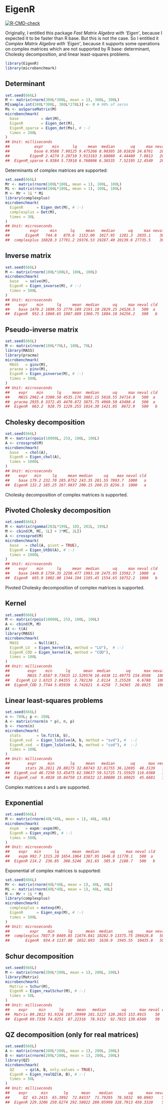 EigenR
================

<!-- badges: start -->

[![R-CMD-check](https://github.com/stla/EigenR/actions/workflows/R-CMD-check.yaml/badge.svg)](https://github.com/stla/EigenR/actions/workflows/R-CMD-check.yaml)
<!-- badges: end -->

Originally, I entitled this package *Fast Matrix Algebra with ‘Eigen’*,
because I expected it to be faster than R base. But this is not the
case. So I entitled it *Complex Matrix Algebra with ‘Eigen’*, because it
supports some operations on complex matrices which are not supported by
R base: determinant, Cholesky decomposition, and linear least-squares
problems.

``` r
library(EigenR)
library(microbenchmark)
```

## Determinant

``` r
set.seed(666L)
M <- matrix(rnorm(300L*300L, mean = 1), 300L, 300L)
M[sample.int(300L*300L, 300L*270L)] <- 0 # 90% of zeros
Ms <- asSparseMatrix(M)
microbenchmark(
  base          = det(M),
  EigenR        = Eigen_det(M),
  EigenR_sparse = Eigen_det(Ms), # :-(
  times = 200L
)
## Unit: milliseconds
##           expr    min      lq     mean  median       uq     max neval cld
##           base 6.9588 7.90125 9.475266 8.90305 10.01820 24.8761   200 a  
##         EigenR 2.4274 3.20710 3.913163 3.68080  4.44480  7.0813   200  b 
##  EigenR_sparse 4.9384 5.73910 6.760806 6.36535  7.52195 12.4549   200   c
```

Determinants of complex matrices are supported:

``` r
set.seed(666L)
Mr <- matrix(rnorm(100L*100L, mean = 1), 100L, 100L)
Mi <- matrix(rnorm(100L*100L, mean = 1), 100L, 100L)
M <- Mr + 1i * Mi
library(complexplus)
microbenchmark(
  EigenR      = Eigen_det(M), # :-)
  complexplus = Det(M), 
  times = 30L
)
## Unit: microseconds
##         expr     min      lq     mean   median      uq     max neval cld
##       EigenR   744.8   879.6  1152.00  1017.95  1281.3  2035.1    30  a 
##  complexplus 16028.3 17791.2 19376.53 19287.40 20139.6 27735.5    30   b
```

## Inverse matrix

``` r
set.seed(666L)
M <- matrix(rnorm(100L*100L), 100L, 100L)
microbenchmark(
  base   = solve(M),
  EigenR = Eigen_inverse(M), # :-)
  times = 500L
)
## Unit: microseconds
##    expr    min      lq     mean  median      uq     max neval cld
##    base 1470.2 1699.55 2779.189 2191.10 2829.25 24528.5   500  a 
##  EigenR  952.3 1060.65 1907.809 1360.75 1884.10 34256.2   500   b
```

## Pseudo-inverse matrix

``` r
set.seed(666L)
M <- matrix(rnorm(100L*70L), 100L, 70L)
library(MASS)
library(pracma)
microbenchmark(
  MASS   = ginv(M),
  pracma = pinv(M),
  EigenR = Eigen_pinverse(M), # :-)
  times = 500L
)
## Unit: microseconds
##    expr    min      lq     mean  median      uq     max neval cld
##    MASS 2982.4 3380.50 4535.176 3882.15 5018.55 34714.0   500  a 
##  pracma 2935.6 3372.45 4470.872 3875.75 4960.50 43498.4   500  a 
##  EigenR  663.2  928.75 1229.255 1014.30 1421.85  8672.9   500   b
```

## Cholesky decomposition

``` r
set.seed(666L)
M <- matrix(rpois(10000L, 25), 100L, 100L)
A <- crossprod(M)
microbenchmark(
  base   = chol(A),
  EigenR = Eigen_chol(A), 
  times = 1000L
)
## Unit: microseconds
##    expr   min     lq     mean median     uq    max neval cld
##    base 179.2 232.70 285.8752 243.35 281.55 7893.7  1000   a
##  EigenR 132.2 185.25 267.9837 200.15 260.15 8256.3  1000   a
```

Cholesky decomposition of complex matrices is supported.

## Pivoted Cholesky decomposition

``` r
set.seed(666L)
M <- matrix(rgamma(202L*199L, 10), 202L, 199L)
M <- cbind(M, M[, 1L] + 3*M[, 2L])
A <- crossprod(M)
microbenchmark(
  base   = chol(A, pivot = TRUE),
  EigenR = Eigen_UtDU(A), # :-)
  times = 1000L
)
## Unit: microseconds
##    expr    min      lq     mean  median      uq     max neval cld
##    base 1449.0 1759.35 2258.477 1993.10 2475.95 13592.7  1000  a 
##  EigenR  695.9 1002.00 1344.194 1195.45 1554.65 10752.2  1000   b
```

Pivoted Cholesky decomposition of complex matrices is supported.

## Kernel

``` r
set.seed(666L)
M <- matrix(rpois(10000L, 25), 100L, 100L)
A <- cbind(M, M)
At <- t(A)
library(MASS)
microbenchmark(
  MASS       = Null(At),
  EigenR_LU  = Eigen_kernel(A, method = "LU"),  # :-)
  EigenR_COD = Eigen_kernel(A, method = "COD"), 
  times = 100L
)
## Unit: milliseconds
##        expr    min      lq      mean  median       uq      max neval cld
##        MASS 7.6587 9.73635 12.529576 10.4438 11.49775 154.0598   100 a  
##   EigenR_LU 1.6315 2.04355  2.782136  2.8114  3.25520   6.6788   100  b 
##  EigenR_COD 3.7744 5.05930  6.742621  6.4258  7.34365  20.8925   100   c
```

## Linear least-squares problems

``` r
set.seed(666L)
n <- 700L; p <- 200L
A <- matrix(rnorm(n * p), n, p)
b <- rnorm(n)
microbenchmark(
  stats       = lm.fit(A, b),
  EigenR_svd  = Eigen_lsSolve(A, b, method = "svd"), #  :-(
  EigenR_cod  = Eigen_lsSolve(A, b, method = "cod"), #  :-)
  times = 100L
)
## Unit: milliseconds
##        expr     min       lq     mean   median       uq      max neval cld
##       stats 26.2811 28.80175 32.88743 32.01755 36.12695  48.3139   100 a  
##  EigenR_svd 46.7250 53.45475 62.50637 59.51725 71.55925 116.0388   100  b 
##  EigenR_cod  9.4010 10.84750 13.85632 12.80600 15.69025  45.6681   100   c
```

Complex matrices `A` and `b` are supported.

## Exponential

``` r
set.seed(666L)
M <- matrix(rnorm(40L*40L, mean = 1), 40L, 40L)
microbenchmark(
  expm   = expm::expm(M),
  EigenR = Eigen_exp(M), # :-)
  times = 500L
)
## Unit: microseconds
##    expr   min      lq      mean  median     uq     max neval cld
##    expm 992.7 1315.20 1654.1064 1387.95 1646.0 11770.1   500  a 
##  EigenR 214.2  236.85  308.5246  261.65  305.9  2188.7   500   b
```

Exponential of complex matrices is supported:

``` r
set.seed(666L)
Mr <- matrix(rnorm(40L*40L, mean = 1), 40L, 40L)
Mi <- matrix(rnorm(40L*40L, mean = 1), 40L, 40L)
M <- Mr + 1i * Mi
library(complexplus)
microbenchmark(
  complexplus = matexp(M), 
  EigenR      = Eigen_exp(M), # :-)
  times = 500L
)
## Unit: microseconds
##         expr    min      lq      mean  median       uq      max neval cld
##  complexplus 7037.9 8469.85 11674.841 10282.9 13375.75 196628.8   500  a 
##       EigenR  934.4 1137.00  1652.693  1630.9  1945.55  10435.8   500   b
```

## Schur decomposition

``` r
set.seed(666L)
M <- matrix(rnorm(200L*200L, mean = 1), 200L, 200L)
library(Matrix)
microbenchmark(
  Matrix = Schur(M), 
  EigenR = Eigen_realSchur(M), # :-)
  times = 50L
)
## Unit: milliseconds
##    expr     min      lq      mean   median       uq      max neval cld
##  Matrix 89.2812 91.9326 107.39999 101.5227 120.2015 153.9915    50  a 
##  EigenR 69.7336 74.0251  87.22316  78.9152  92.7015 139.6560    50   b
```

## QZ decomposition (only for real matrices)

``` r
set.seed(666L)
A <- matrix(rnorm(200L*200L, mean = 1), 200L, 200L)
B <- matrix(rnorm(200L*200L, mean = 1), 200L, 200L)
library(QZ)
microbenchmark(
  QZ     = qz(A, B, only.values = TRUE), 
  EigenR = Eigen_realQZ(A, B), # :-(
  times = 50L
)
## Unit: milliseconds
##    expr      min       lq      mean    median       uq      max neval cld
##      QZ  63.2415  65.3992  72.84337  71.79295  78.5032  90.0903    50  a 
##  EigenR 229.3206 250.6274 292.58022 280.05990 328.7913 450.3320    50   b
```
